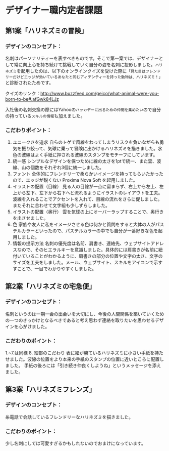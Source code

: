 # デザイナー職内定者課題

## 第1案「ハリネズミの冒険」

### デザインのコンセプト：
名刺はパーソナリティーを表すべきものです。そこで第一案では、デザイナーとして常に向上心を持ち続けて挑戦していく自分の姿を名刺に投影しました。`ハリネズミ`を起用したのは、以下のオンラインクイズを受けた際に`「見た目はフレンドリーだけどエッジが効いているあなたと同じアィデンティーを持った動物は、ハリネズミ！」`と診断されたためです。

クイズのリンク：http://www.buzzfeed.com/geico/what-animal-were-you-born-to-be#.afGwk84LJz

入社後の名刺交換の際にはYahooの`ハッカデーに出るための仲間を集めたい`ので自分の持っている`スキルの情報`も加えました。


### こだわりポイント：
1. ユニークさを追求
自らのトゲで風線をわってしまうリスクを負いながらも勇気を振り絞って、気球に乗って冒険に出かけるハリネズミを描きました。水色の波線はよく手紙に押される波線のスタンプをモチーフにしています。
2. 統一感
シンプルなデザインを保つために線の太さを1ptで統一、また雲、波線、山の個数をそれぞれ3個に統一しました。
3. フォント
全体的にフレンドリーで柔らかいイメージを持ってもらいたかったので、エッジが鋭くない Proxima Nova Soft を起用しました。
4. イラストの配置（目線）
見る人の目線が一点に留まらず、右上から左上、左上から左下、左下から右下へと流れるようにイラストのレイアウトを工夫。波線を入れることでアクセントを入れて、目線の流れをさらに促しました。またそれに合わせて文字組も少しずらしました。
5. イラストの配置（奥行）
雲を気球の上にオーバーラップすることで、奥行きを出させました。
6. 色
家族や友人に私をイメージさせる色は何かと質問をすると大体の人がパステルカラーといったので、パステルカラーの中でも自分が一番好きな色を起用しました。
7. 情報の提示方法
名刺の優先度は名前、肩書き、連絡先、ウェブサイトアドレスなので、そのヒエラルキーを意識しました。具体的には肩書きが名前に紐付いていることがわかるように、肩書きの部分の位置や文字の太さ、文字のサイズを工夫をしました。メール、ウェブサイト、スキルをアイコンで示すすことで、一目でわかりやすくしました。

## 第2案「ハリネズミの宅急便」

### デザインのコンセプト：
名刺というのは一期一会の出会いを大切にし、今後の人間関係を築いていくための一つのきっかけとなるべきであると考え思わず連絡を取りたいを思わせるデザインを心がけました。

### こだわりのポイント：
1.~7.は同様
8. 細部のこだわり
表に絵が勝ているハリネズミに小さい手紙を持たせました。波線の位置をより本来の手紙のスタンプの位置に近いところに配置しました。
手紙の後ろには「引き続き仲良くしようね」というメッセージを添えました。

## 第3案「ハリネズミフレンズ」
### デザインのコンセプト：
糸電話で会話しているフレンドリーなハリネズミを描きました。
### こだわりのポイント：
少し名刺にしては可愛すぎるかもしれないのでおまけになっています。